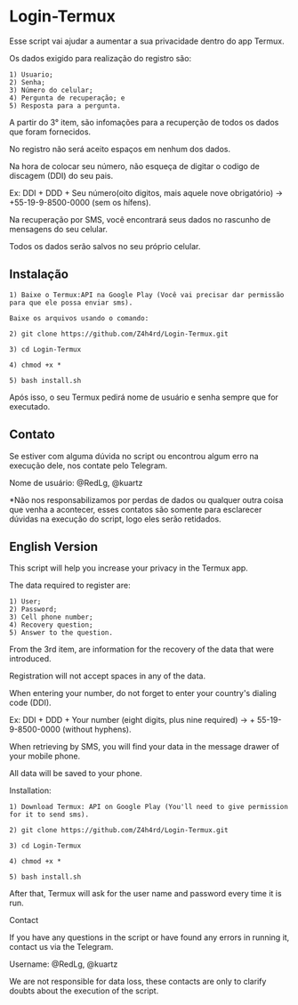 # Login-Termux

Esse script vai ajudar a aumentar a sua privacidade dentro do app Termux.

Os dados exigido para realização do registro são:
```
1) Usuario;
2) Senha;
3) Número do celular;
4) Pergunta de recuperação; e
5) Resposta para a pergunta.
```
A partir do 3° item, são infomações para a recuperção de todos os dados que foram fornecidos.

No registro não será aceito espaços em nenhum dos dados.

Na hora de colocar seu número, não esqueça de digitar o codigo de discagem (DDI) do seu pais.

Ex: DDI + DDD + Seu número(oito digitos, mais aquele nove obrigatório) -> +55-19-9-8500-0000 (sem os hífens).

Na recuperação por SMS, você encontrará seus dados no rascunho de mensagens do seu celular.

Todos os dados serão salvos no seu próprio celular.

## Instalação
```
1) Baixe o Termux:API na Google Play (Você vai precisar dar permissão para que ele possa enviar sms).

Baixe os arquivos usando o comando:

2) git clone https://github.com/Z4h4rd/Login-Termux.git

3) cd Login-Termux

4) chmod +x *

5) bash install.sh
```
Após isso, o seu Termux pedirá nome de usuário e senha sempre que for executado.

## Contato

Se estiver com alguma dúvida no script ou encontrou algum erro na execução dele, nos contate pelo Telegram.

Nome de usuário: @RedLg, @kuartz

*Não nos responsabilizamos por perdas de dados ou qualquer outra coisa que venha a acontecer, esses contatos são somente para esclarecer dúvidas na execução do script, logo eles serão retidados.

## English Version

This script will help you increase your privacy in the Termux app.

The data required to register are:
```
1) User; 
2) Password; 
3) Cell phone number; 
4) Recovery question; 
5) Answer to the question.
```

From the 3rd item, are information for the recovery of the data that were introduced.

Registration will not accept spaces in any of the data.

When entering your number, do not forget to enter your country's dialing code (DDI).

Ex: DDI + DDD + Your number (eight digits, plus nine required) -> + 55-19-9-8500-0000 
(without hyphens).

When retrieving by SMS, you will find your data in the message drawer of your mobile phone.

All data will be saved to your phone.


Installation:
```
1) Download Termux: API on Google Play (You'll need to give permission for it to send sms).

2) git clone https://github.com/Z4h4rd/Login-Termux.git

3) cd Login-Termux

4) chmod +x *

5) bash install.sh
```

After that, Termux will ask for the user name and password every time it is run.


Contact

If you have any questions in the script or have found any errors in running it, contact us 
via the Telegram.

Username: @RedLg, @kuartz

We are not responsible for data loss, these contacts are only to clarify doubts about the 
execution of the script.

